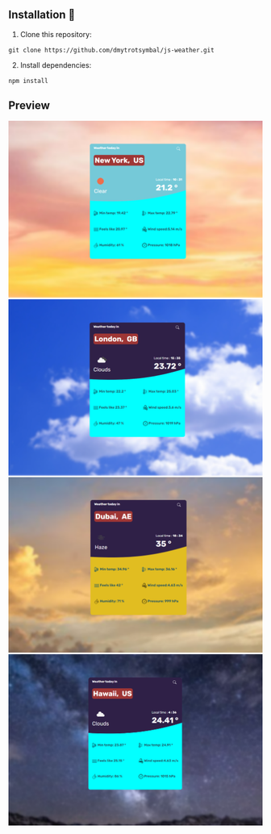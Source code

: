 ## Installation 👷

1. Clone this repository:

```
git clone https://github.com/dmytrotsymbal/js-weather.git
```

2. Install dependencies:

```
npm install
```

## Preview

![New York morning](/img/screens/NY.png)
![London day](/img/screens/London.png)
![Dubai evening](/img/screens/Dubai.png)
![Hawaii night](/img/screens/Hawaii.png)

<!-- ## Functions

Log in popup

Subcribe input

Search news

Filter by topics

Filter by country

News pagination -->
